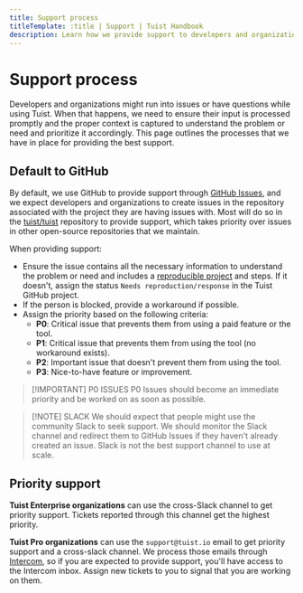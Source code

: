 ```yaml
---
title: Support process
titleTemplate: :title | Support | Tuist Handbook
description: Learn how we provide support to developers and organizations using Tuist.
---
```


# Support process

Developers and organizations might run into issues or have questions while using Tuist.
When that happens, we need to ensure their input is processed promptly and the proper context is captured to understand the problem or need and prioritize it accordingly.
This page outlines the processes that we have in place for providing the best support.

## Default to GitHub

By default, we use GitHub to provide support through [GitHub Issues](https://github.com/features/issues),
and we expect developers and organizations to create issues in the repository associated with the project they are having issues with.
Most will do so in the [tuist/tuist](https://github.com/tuist/tuist) repository to provide support,
which takes priority over issues in other open-source repositories that we maintain.

When providing support:

- Ensure the issue contains all the necessary information to understand the problem or need and includes a [reproducible project](https://docs.tuist.io/contributors/issue-reporting.html#reproducible-project) and steps. If it doesn't, assign the status `Needs reproduction/response` in the Tuist GitHub project.
- If the person is blocked, provide a workaround if possible.
- Assign the priority based on the following criteria:
  - **P0**: Critical issue that prevents them from using a paid feature or the tool.
  - **P1**: Critical issue that prevents them from using the tool (no workaround exists).
  - **P2**: Important issue that doesn't prevent them from using the tool.
  - **P3**: Nice-to-have feature or improvement.

> [!IMPORTANT] P0 ISSUES
> P0 Issues should become an immediate priority and be worked on as soon as possible.

> [!NOTE] SLACK
> We should expect that people might use the community Slack to seek support. We should monitor the Slack channel and redirect them to GitHub Issues if they haven't already created an issue. Slack is not the best support channel to use at scale.

## Priority support

**Tuist Enterprise organizations** can use the cross-Slack channel to get priority support. Tickets reported through this channel get the highest priority.

**Tuist Pro organizations** can use the `support@tuist.io` email to get priority support and a cross-slack channel.
We process those emails through [Intercom](https://intercom.com),
so if you are expected to provide support, you'll have access to the Intercom inbox.
Assign new tickets to you to signal that you are working on them.